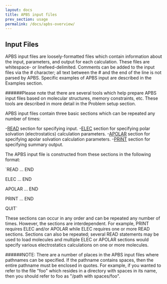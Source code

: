 ```yaml
---
layout: docs
title: APBS input files
prev_section: usage
permalink: /docs/apbs-overview/
---
```


## Input Files

APBS input files are loosely-formatted files which contain information about the input, parameters, and output for each calculation. These files are whitespace- or linefeed-delimited. Comments can be added to the input files via the # character; all text between the # and the end of the line is not parsed by APBS. Specific examples of APBS input are described in the Examples section.

######Please note that there are several tools which help prepare APBS input files based on molecular structures, memory constraints, etc. These tools are described in more detail in the Problem setup section.

APBS input files contain three basic sections which can be repeated any number of times:

-[READ]() section for specifying input.
-[ELEC]() section for specifying polar solvation (electrostatics) calculation parameters.
-[APOLAR]() section for specifying apolar solvation calculation parameters.
-[PRINT]() section for specifying summary output.

The APBS input file is constructed from these sections in the following format:

`READ
   ...
   END
   
   ELEC
   ...
   END
   
   APOLAR
   ...
   END
   
   PRINT
   ...
   END
   
   QUIT`

   These sections can occur in any order and can be repeated any number of times. However, the sections are interdependent. For example, PRINT requires ELEC and/or APOLAR while ELEC requires one or more READ sections. Sections can also be repeated; several READ statements may be used to load molecules and multiple ELEC or APOLAR sections would specify various electrostatics calculations on one or more molecules.

   ######NOTE: There are a number of places in the APBS input files where pathnames can be specified. If the pathname contains spaces, then the entire pathname must be enclosed in quotes. For example, if you wanted to refer to the file "foo" which resides in a directory with spaces in its name, then you should refer to foo as "/path with spaces/foo".